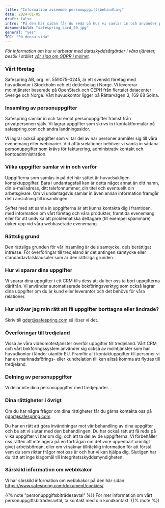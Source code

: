 ```yaml
---
title: "Information avseende personuppgifts­­behandling"
date: 2024-01-05
draft: false
intro: "På den här sidan får du reda på hur vi samlar in och använder personuppgifter på vår webbplats."
dokumentbild: "safespring_card_20.jpg"
general: "yes"
TOC: "På denna sida"
---
```


*För information om hur vi arbetar med dataskyddsåtgärder i våra tjänster, besök i stället [vår sida om GDPR i molnet](/gdpr).*

### Vårt företag
Safespring AB, org. nr. 559075–0245, är ett svenskt företag med huvudkontor i Stockholm och ett dotterbolag i Norge. Vi levererar molntjänster baserade på OpenStack och CEPH från flertalet datacenter i Sverige och Norge. Vårt huvudkontor ligger på Rättarvägen 3, 169 68 Solna.

### Insamling av personuppgifter
Safespring samlar in och tar emot personuppgifter främst från privatpersonen själv. Vi lagrar uppgifter som skrivs in i kontaktformulär på safespring.com och andra landningssidor. 

Vi lagrar också uppgifter som vi tar del av när personer anmäler sig till våra evenemang eller webinarier. Vid affärsrelationer behöver vi samla in sådana personuppgifter som krävs för fakturering, administrativ kontakt och kontoadministration.

### Vilka uppgifter samlar vi in och varför
Uppgifterna som samlas in på det här sättet är huvudsakligen kontaktuppgifter. Bara i undantagsfall kan är detta något annat än ditt namn, din e-mailadress, ditt telefonnummer, din titel och eventuellt din arbetsgivare. Om vi undantagsvis samlar in även annan information framgår det i anslutning till insamlingen.

Syftet med att samla in uppgifterna är att kunna kontakta dig i framtiden, med information om vårt företag och våra produkter, framtida evenemang eller för att undvika att problematiska deltagare (till exempel spammare) dyker upp vid våra webbaserade evenemang.

### Rättslig grund
Den rättsliga grunden för vår insamling är dels samtycke, dels berättigat intresse. För överföringar till tredjeland är det antingen samtycke eller standardavtalsklausuler som är den rättsliga grunden.

### Hur vi sparar dina uppgifter
Vi sparar dina uppgifter i ett CRM tills dess att du ber oss ta bort uppgifterna därifrån. Vi använder automatiserade bokföringsverktyg som också lagrar dina uppgifter om du är kund eller leverantör och det behövs för våra relationer.

### Hur utövar jag min rätt att få uppgifter borttagna eller ändrade?

Skriv till gdpr@safespring.com så löser vi det.

### Överföringar till tredjeland
Vissa av våra videomötestjänster överför uppgifter till tredjeland. Vårt CRM och vårt bokföringssystem använder sig också av molntjänster som har huvudkontor i länder utanför EU. Framför allt kontaktuppgifter till personer vi har en marknadsförings- eller kundrelation till kan alltså komma att flyttas till tredjeland.

### Delning av personuppgifter
Vi delar inte dina personuppgifter med tredjeparter.

### Dina rättigheter i övrigt
Om du har några frågor om dina rättigheter får du gärna kontakta oss på gdpr@safespring.com.

Du har en rätt att göra invändningar mot vår behandling av dina uppgifter och be att vi slutar med den behandlingen. Du har också rätt att få reda på vilka uppgifter vi har om dig, och att ta del av de uppgifterna. Vi förbehåller oss rätten att inte agera på en förfrågan om det vore uppenbart orimligt givet arbetsbördan, eller om vi saknar tillräcklig information för att förstå vem du som riktar frågor mot oss är och hur vi kan hjälpa dig.  Slutligen har du rätt att inge klagomål till Integritetsskyddsmyndigheten.

### Särskild information om webbkakor
Vi har särskild information om webbkakor på den här sidan: https://www.safespring.com/dokument/cookies/

{{% note "personuppgiftsbiträdesavtal" %}}
För mer information om vårt personuppgiftsbiträdesavtal, ta kontakt med din kundkontakt.
{{% /note %}}
